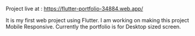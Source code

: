 Project live at : https://flutter-portfolio-34884.web.app/

It is my first web project using Flutter. 
I am working on making this project Mobile Responsive.
Currently the portfolio is for Desktop sized screen.

